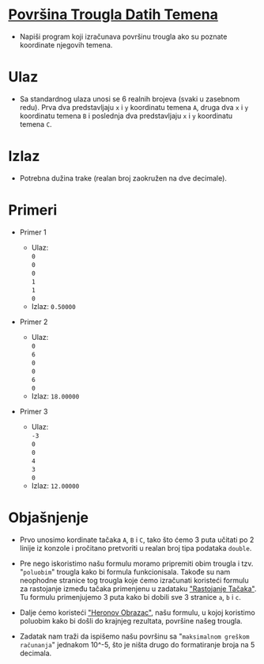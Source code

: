 # [Površina Trougla Datih Temena](https://petlja.org/sr-Latn-RS/biblioteka/r/Zbirka/povrsina_trougla_datih_temena)

- Napiši program koji izračunava površinu trougla ako su poznate koordinate njegovih temena.

# Ulaz

- Sa standardnog ulaza unosi se 6 realnih brojeva (svaki u zasebnom redu). Prva dva predstavljaju `x`
  i `y` koordinatu temena `A`, druga dva `x` i `y` koordinatu temena `B` i poslednja dva predstavljaju `x` i `y` koordinatu temena `C`.

# Izlaz

- Potrebna dužina trake (realan broj zaokružen na dve decimale).

# Primeri

- Primer 1

  - Ulaz:
    <br> `0`
    <br> `0`
    <br> `0`
    <br> `1`
    <br> `1`
    <br> `0`
  - Izlaz: `0.50000`

- Primer 2

  - Ulaz:
    <br> `0`
    <br> `6`
    <br> `0`
    <br> `0`
    <br> `6`
    <br> `0`
  - Izlaz: `18.00000`

- Primer 3

  - Ulaz:
    <br> `-3`
    <br> `0`
    <br> `0`
    <br> `4`
    <br> `3`
    <br> `0`
  - Izlaz: `12.00000`

# Objašnjenje

- Prvo unosimo kordinate tačaka `A`, `B` i `C`, tako što ćemo 3 puta učitati po 2 linije iz konzole i pročitano pretvoriti u realan broj tipa podataka `double`.

- Pre nego iskoristimo našu formulu moramo pripremiti obim trougla i tzv. "`poluobim`" trougla kako bi formula funkcionisala. Takođe su nam neophodne stranice tog trougla koje ćemo izračunati koristeći formulu za rastojanje između tačaka primenjenu u zadataku ["Rastojanje Tačaka"](https://github.com/p4lm4d3v/petlja/tree/main/csharp/rastojanje-tacaka). Tu formulu primenjujemo 3 puta kako bi dobili sve 3 stranice `a`, `b` i `c`.

- Dalje ćemo koristeći ["Heronov Obrazac"](https://sh.wikipedia.org/wiki/Heronova_formula), našu formulu, u kojoj koristimo poluobim kako bi došli do krajnjeg rezultata, površine našeg trougla.

- Zadatak nam traži da ispišemo našu površinu sa "`maksimalnom greškom računanja`" jednakom 10^-5, što je ništa drugo do formatiranje broja na 5 decimala.
